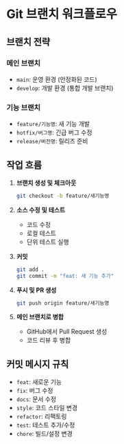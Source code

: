 # Git 브랜치 워크플로우

## 브랜치 전략

### 메인 브랜치
- `main`: 운영 환경 (안정화된 코드)
- `develop`: 개발 환경 (통합 개발 브랜치)

### 기능 브랜치
- `feature/기능명`: 새 기능 개발
- `hotfix/버그명`: 긴급 버그 수정
- `release/버전명`: 릴리즈 준비

## 작업 흐름

1. **브랜치 생성 및 체크아웃**
   ```bash
   git checkout -b feature/새기능명
   ```

2. **소스 수정 및 테스트**
   - 코드 수정
   - 로컬 테스트
   - 단위 테스트 실행

3. **커밋**
   ```bash
   git add .
   git commit -m "feat: 새 기능 추가"
   ```

4. **푸시 및 PR 생성**
   ```bash
   git push origin feature/새기능명
   ```

5. **메인 브랜치로 병합**
   - GitHub에서 Pull Request 생성
   - 코드 리뷰 후 병합

## 커밋 메시지 규칙

- `feat`: 새로운 기능
- `fix`: 버그 수정
- `docs`: 문서 수정
- `style`: 코드 스타일 변경
- `refactor`: 리팩토링
- `test`: 테스트 추가/수정
- `chore`: 빌드/설정 변경
